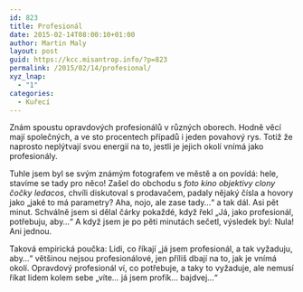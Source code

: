 ```yaml
---
id: 823
title: Profesionál
date: 2015-02-14T08:00:10+01:00
author: Martin Maly
layout: post
guid: https://kcc.misantrop.info/?p=823
permalink: /2015/02/14/profesional/
xyz_lnap:
  - "1"
categories:
  - Kuřecí
---
```

Znám spoustu opravdových profesionálů v různých oborech. Hodně věcí mají společných, a ve sto procentech případů i jeden povahový rys. Totiž že naprosto neplýtvají svou energií na to, jestli je jejich okolí vnímá jako profesionály.

Tuhle jsem byl se svým známým fotografem ve městě a on povídá: hele, stavíme se tady pro něco! Zašel do obchodu s _foto kino objektivy clony čočky ledacos_, chvíli diskutoval s prodavačem, padaly nějaký čísla a hovory jako &#8222;jaké to má parametry? Aha, nojo, ale zase tady&#8230;&#8220; a tak dál. Asi pět minut. Schválně jsem si dělal čárky pokaždé, když řekl &#8222;Já, jako profesionál, potřebuju, aby&#8230;&#8220; A když jsem je po pěti minutách sečetl, výsledek byl: Nula! Ani jednou.

Taková empirická poučka: Lidi, co říkají &#8222;já jsem profesionál, a tak vyžaduju, aby&#8230;&#8220; většinou nejsou profesionálové, jen příliš dbají na to, jak je vnímá okolí. Opravdový profesionál ví, co potřebuje, a taky to vyžaduje, ale nemusí říkat lidem kolem sebe &#8222;víte&#8230; já jsem profík&#8230; bajdvej&#8230;&#8220;